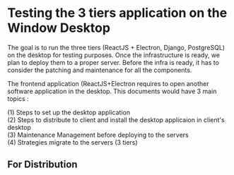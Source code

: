 # Testing the 3 tiers application on the Window Desktop

The goal is to run the three tiers (ReactJS + Electron, Django, PostgreSQL) on the desktop for testing purposes. Once the infrastructure is ready, we plan to deploy them to a proper server.
Before the infra is ready, it has to consider the patching and maintenance for all the components.

The frontend application (ReactJS+Electron requires to open another software application in the desktop.
This documents would have 3 main topics :

(1) Steps to set up the desktop application <br>
(2) Steps to distribute to client and install the desktop applicaion in client's desktop <br>
(3) Maintenance Management before deploying to the servers <br>
(4) Strategies migrate to the servers (3 tiers)

## For Distribution
